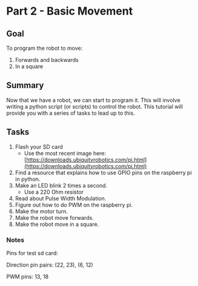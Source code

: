 # Part 2 - Basic Movement

## Goal

To program the robot to move:

1. Forwards and backwards
2. In a square

## Summary

Now that we have a robot, we can start to program it. This will involve writing a python script \(or scripts\) to control the robot. This tutorial will provide you with a series of tasks to lead up to this.

## Tasks

1. Flash your SD card
   * Use the most recent image here: [https://downloads.ubiquityrobotics.com/pi.html](https://downloads.ubiquityrobotics.com/pi.html)
2. Find a resource that explains how to use GPIO pins on the raspberry pi in python.
3. Make an LED blink 2 times a second.
   * Use a 220 Ohm resistor
4. Read about Pulse Width Modulation.
5. Figure out how to do PWM on the raspberry pi.
6. Make the motor turn.
7. Make the robot move forwards.
8. Make the robot move in a square.

### Notes

Pins for test sd card:

Direction pin pairs: \(22, 23\), \(6, 12\)

PWM pins: 13, 18

